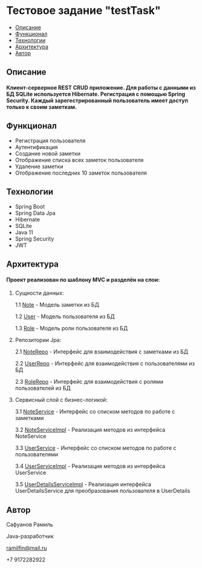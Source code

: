 <h1>Тестовое задание "testTask"</h1>
<ul>
  <li><a href="#description">Описание</a></li>
  <li><a href="#functionality">Функционал</a></li>
  <li><a href="#tehnologies">Технологии</a></li>
  <li><a href="#architecture">Архитектура</a></li>
  <li><a href="#author">Автор</a></li>
</ul>
<h2><a name="description">Описание</a></h2>
  <h4>Клиент-серверное REST CRUD приложение. Для работы с данными из БД SQLite используется Hibernate. Регистрация с помощью Spring Security. Каждый зарегестрированный пользователь имеет доступ только к своим заметкам.</h4>
<h2><a name="functionality">Функционал</a></h2>
  <ul>
    <li>Регистрация пользователя</li>
    <li>Аутентификация</li>
    <li>Создание новой заметки</li>
    <li>Отображение списка всех заметок пользователя</li>
    <li>Удаление заметки</li>
    <li>Отображение последних 10 заметок пользователя</li>
  </ul>
<h2><a name="tehnologies">Технологии</a></h2>
  <ul>
    <li>Spring Boot</li>
    <li>Spring Data Jpa</li>
    <li>Hibernate</li>
    <li>SQLite</li>
    <li>Java 11</li>
    <li>Spring Security</li>
    <li>JWT</li>
  </ul>
<h2><a name="architecture">Архитектура</a></h2>
  <h4>Проект реализован по шаблону MVC и разделён на слои:</h4>
  <ol>
    <li>
      <p>Сущности данных:</p>
      <p>1.1 <a href="https://github.com/Garomir/testTask/blob/master/src/main/java/com/ramich/testTask/entities/Note.java">Note</a> - Модель заметки из БД</p>
      <p>1.2 <a href="https://github.com/Garomir/testTask/blob/master/src/main/java/com/ramich/testTask/entities/User.java">User</a> - Модель пользователя из БД</p>
      <p>1.3 <a href="https://github.com/Garomir/testTask/blob/master/src/main/java/com/ramich/testTask/entities/Role.java">Role</a> - Модель роли пользователя из БД</p>
    </li>
    <li>
      <p>Репозитории Jpa:</p>
      <p>2.1 <a href="https://github.com/Garomir/testTask/blob/master/src/main/java/com/ramich/testTask/repos/NoteRepo.java">NoteRepo</a> - Интерфейс для взаимодействия с заметками из БД</p>
      <p>2.2 <a href="https://github.com/Garomir/testTask/blob/master/src/main/java/com/ramich/testTask/repos/UserRepo.java">UserRepo</a> - Интерфейс для взаимодействия с пользователями из БД</p>
      <p>2.3 <a href="https://github.com/Garomir/testTask/blob/master/src/main/java/com/ramich/testTask/repos/RoleRepo.java">RoleRepo</a> - Интерфейс для взаимодействия с ролями пользователей из БД</p>
    </li>
    <li>
      <p>Сервисный слой с бизнес-логикой:</p>
      <p>3.1 <a href="https://github.com/Garomir/testTask/blob/master/src/main/java/com/ramich/testTask/services/NoteService.java">NoteService</a> - Интерфейс со списком методов по работе с заметками</p>
      <p>3.2 <a href="https://github.com/Garomir/testTask/blob/master/src/main/java/com/ramich/testTask/services/NoteServiceImpl.java">NoteServiceImpl</a> - Реализация методов из интерфейса NoteService</p>
      <p>3.3 <a href="https://github.com/Garomir/testTask/blob/master/src/main/java/com/ramich/testTask/services/UserService.java">UserService</a> - Интерфейс со списком методов по работе с пользователями</p>
      <p>3.4 <a href="https://github.com/Garomir/testTask/blob/master/src/main/java/com/ramich/testTask/services/UserServiceImpl.java">UserServiceImpl</a> - Реализация методов из интерфейса UserService</p>
      <p>3.5 <a href="https://github.com/Garomir/testTask/blob/master/src/main/java/com/ramich/testTask/services/UserDetailsServiceImpl.java">UserDetailsServiceImpl</a> - Реализация интерфейса UserDetailsService для преобразования пользователя в UserDetails</p>
    </li>
  </ol>
<h2><a name="author">Автор</a></h2>
  <p>Сафуанов Рамиль</p>
  <p>Java-разработчик</p>
  <p><a href="mailto:ramilfin@mail.ru">ramilfin@mail.ru</a></p>
  <p>+7 9172282922</p>
